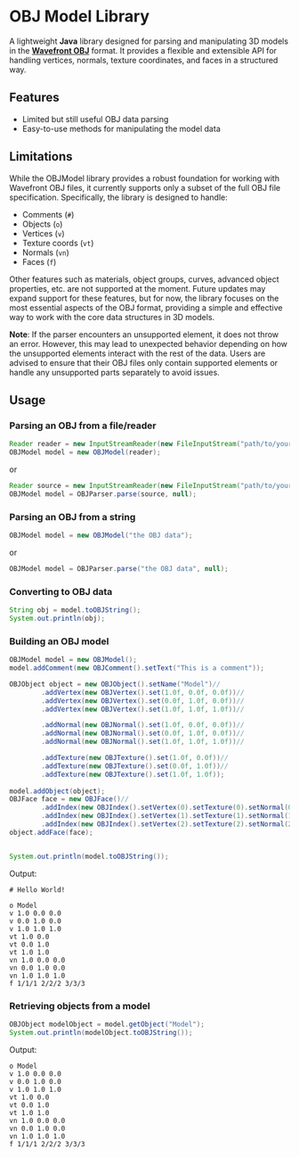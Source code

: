 # OBJ Model Library

A lightweight **Java** library designed for parsing and manipulating 3D models in the **[Wavefront OBJ](https://en.wikipedia.org/wiki/Wavefront_.obj_file)** format. It provides a flexible and extensible API for handling vertices, normals, texture coordinates, and faces in a structured way.

## Features

- Limited but still useful OBJ data parsing
- Easy-to-use methods for manipulating the model data

## Limitations

While the OBJModel library provides a robust foundation for working with Wavefront OBJ files, it currently supports only a subset of the full OBJ file specification. Specifically, the library is designed to handle:

- Comments (`#`)
- Objects (`o`)
- Vertices (`v`)
- Texture coords (`vt`)
- Normals (`vn`)
- Faces (`f`)

Other features such as materials, object groups, curves, advanced object properties, etc. are not supported at the moment. Future updates may expand support for these features, but for now, the library focuses on the most essential aspects of the OBJ format, providing a simple and effective way to work with the core data structures in 3D models.

**Note**: If the parser encounters an unsupported element, it does not throw an error. However, this may lead to unexpected behavior depending on how the unsupported elements interact with the rest of the data. Users are advised to ensure that their OBJ files only contain supported elements or handle any unsupported parts separately to avoid issues.

## Usage

### Parsing an OBJ from a file/reader

```java
Reader reader = new InputStreamReader(new FileInputStream("path/to/your/file.obj"));
OBJModel model = new OBJModel(reader);
```

or

```java
Reader source = new InputStreamReader(new FileInputStream("path/to/your/file.obj"));
OBJModel model = OBJParser.parse(source, null);
```

### Parsing an OBJ from a string

```java
OBJModel model = new OBJModel("the OBJ data");
```

or

```java
OBJModel model = OBJParser.parse("the OBJ data", null);
```

### Converting to OBJ data

```java
String obj = model.toOBJString();
System.out.println(obj);
```

### Building an OBJ model

```java
OBJModel model = new OBJModel();
model.addComment(new OBJComment().setText("This is a comment"));

OBJObject object = new OBJObject().setName("Model")//
		.addVertex(new OBJVertex().set(1.0f, 0.0f, 0.0f))//
		.addVertex(new OBJVertex().set(0.0f, 1.0f, 0.0f))//
		.addVertex(new OBJVertex().set(1.0f, 1.0f, 1.0f))//

		.addNormal(new OBJNormal().set(1.0f, 0.0f, 0.0f))//
		.addNormal(new OBJNormal().set(0.0f, 1.0f, 0.0f))//
		.addNormal(new OBJNormal().set(1.0f, 1.0f, 1.0f))//

		.addTexture(new OBJTexture().set(1.0f, 0.0f))//
		.addTexture(new OBJTexture().set(0.0f, 1.0f))//
		.addTexture(new OBJTexture().set(1.0f, 1.0f));
		
model.addObject(object);
OBJFace face = new OBJFace()//
		.addIndex(new OBJIndex().setVertex(0).setTexture(0).setNormal(0))//
		.addIndex(new OBJIndex().setVertex(1).setTexture(1).setNormal(1))//
		.addIndex(new OBJIndex().setVertex(2).setTexture(2).setNormal(2));
object.addFace(face);


System.out.println(model.toOBJString());
```

Output:

```obj
# Hello World!

o Model
v 1.0 0.0 0.0
v 0.0 1.0 0.0
v 1.0 1.0 1.0
vt 1.0 0.0
vt 0.0 1.0
vt 1.0 1.0
vn 1.0 0.0 0.0
vn 0.0 1.0 0.0
vn 1.0 1.0 1.0
f 1/1/1 2/2/2 3/3/3
```

### Retrieving objects from a model

```java
OBJObject modelObject = model.getObject("Model");
System.out.println(modelObject.toOBJString());
```

Output:

```obj
o Model
v 1.0 0.0 0.0
v 0.0 1.0 0.0
v 1.0 1.0 1.0
vt 1.0 0.0
vt 0.0 1.0
vt 1.0 1.0
vn 1.0 0.0 0.0
vn 0.0 1.0 0.0
vn 1.0 1.0 1.0
f 1/1/1 2/2/2 3/3/3
```